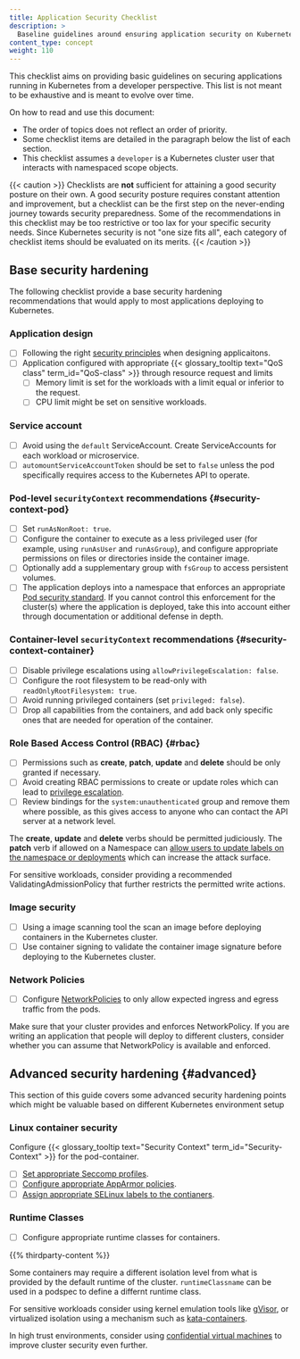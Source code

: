 ```yaml
---
title: Application Security Checklist
description: >
  Baseline guidelines around ensuring application security on Kubernetes, aimed at application developers
content_type: concept
weight: 110
---
```


<!-- overview -->

This checklist aims on providing basic guidelines on securing applications running in Kubernetes from a developer perspective. 
This list is not meant to be exhaustive and is meant to evolve over time.

<!-- The following is taken from the existing checklist created for Kubernetes admins. https://kubernetes.io/docs/concepts/security/security-checklist/ -->

On how to read and use this document:

- The order of topics does not reflect an order of priority.
- Some checklist items are detailed in the paragraph below the list of each section.
- This checklist assumes a `developer` is a Kubernetes cluster user that interacts with namespaced scope objects.


{{< caution >}}
Checklists are **not** sufficient for attaining a good security posture on their own. A good security posture requires constant attention and improvement, but a checklist can be the first step on the never-ending journey towards security preparedness. Some of the recommendations in this checklist may be too restrictive or too lax for your specific security needs. Since Kubernetes security is not "one size fits all", each category of checklist items should be evaluated on its merits.
{{< /caution >}}


<!-- body -->
## Base security hardening
The following checklist provide a base security hardening recommendations that would apply to most applications deploying to Kubernetes.

### Application design

- [ ] Following the right [security principles](https://www.cncf.io/wp-content/uploads/2022/06/CNCF_cloud-native-security-whitepaper-May2022-v2.pdf) when designing applicaitons.
- [ ] Application configured with appropriate {{< glossary_tooltip text="QoS class" term_id="QoS-class" >}} through resource request and limits
  - [ ] Memory limit is set for the workloads with a limit equal or inferior to the request.
  - [ ] CPU limit might be set on sensitive workloads.

### Service account

- [ ] Avoid using the `default` ServiceAccount. Create ServiceAccounts for each workload or microservice.
- [ ] `automountServiceAccountToken` should be set to `false` unless the pod specifically requires access to the Kubernetes API to operate.

### Pod-level `securityContext` recommendations {#security-context-pod}

- [ ] Set `runAsNonRoot: true`.
- [ ] Configure the container to execute as a less privileged user (for example, using `runAsUser` and `runAsGroup`), and configure appropriate permissions on files or directories inside the container image.
- [ ] Optionally add a supplementary group with `fsGroup` to access persistent volumes.
- [ ] The application deploys into a namespace that enforces an appropriate [Pod security standard](/docs/concepts/security/pod-security-standards/). If you cannot control this enforcement for the cluster(s) where the application is deployed, take this into account either through documentation or additional defense in depth.

### Container-level `securityContext` recommendations {#security-context-container}

- [ ] Disable privilege escalations using `allowPrivilegeEscalation: false`.
- [ ] Configure the root filesystem to be read-only with `readOnlyRootFilesystem: true`.
- [ ] Avoid running privileged containers (set `privileged: false`).
- [ ] Drop all capabilities from the containers, and add back only specific ones that are needed for operation of the container.

### Role Based Access Control (RBAC) {#rbac}

- [ ] Permissions such as **create**, **patch**, **update** and **delete** should be only granted if necessary.
- [ ] Avoid creating RBAC permissions to create or update roles which can lead to [privilege escalation](/docs/reference/access-authn-authz/rbac/#privilege-escalation-prevention-and-bootstrapping).
- [ ] Review bindings for the `system:unauthenticated` group and remove them where possible, as this gives access to anyone who can contact the API server at a network level.

The **create**, **update** and **delete** verbs should be permitted judiciously. The **patch** verb if allowed on a Namespace can
[allow users to update labels on the namespace or deployments](/docs/concepts/security/rbac-good-practices/#namespace-modification) which can increase the attack surface.

For sensitive workloads, consider providing a recommended ValidatingAdmissionPolicy that further restricts the permitted write actions.

### Image security

- [ ] Using a image scanning tool the scan an image before deploying containers in the Kubernetes cluster.
- [ ] Use container signing to validate the container image signature before deploying to the Kubernetes cluster.

### Network Policies

- [ ] Configure [NetworkPolicies](/docs/concepts/services-networking/network-policies/) to only allow expected ingress and egress traffic from the pods.

Make sure that your cluster provides and enforces NetworkPolicy. If you are writing an application that people will deploy to different clusters, consider whether you can assume that NetworkPolicy is available and enforced.

## Advanced security hardening {#advanced}

This section of this guide covers some advanced security hardening points which might be valuable based on different Kubernetes environment setup

### Linux container security

Configure {{< glossary_tooltip text="Security Context" term_id="Security-Context" >}} for the pod-container.
- [ ] [Set appropriate Seccomp profiles](/docs/tasks/configure-pod-container/security-context/#set-the-seccomp-profile-for-a-container).
- [ ] [Configure appropriate AppArmor policies](/docs/tutorials/security/apparmor/).
- [ ] [Assign appropriate SELinux labels to the contianers](/docs/tasks/configure-pod-container/security-context/#assign-selinux-labels-to-a-container).

### Runtime Classes

- [ ] Configure appropriate runtime classes for containers.

{{% thirdparty-content %}}

Some containers may require a different isolation level from what is provided by the default runtime of the cluster. `runtimeClassname` can be used in a podspec to define a differnt runtime class.

For sensitive workloads consider using kernel emulation tools like [gVisor](https://gvisor.dev/docs/), or virtualized isolation using a mechanism such as [kata-containers](https://katacontainers.io/).

In high trust environments, consider using [confidential virtual machines](/blog/2023/07/06/confidential-kubernetes/) to improve cluster security even further.
